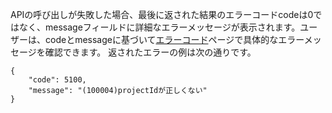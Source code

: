 

APIの呼び出しが失敗した場合、最後に返された結果のエラーコードcodeは0ではなく、messageフィールドに詳細なエラーメッセージが表示されます。ユーザーは、codeとmessageに基づいて[エラーコード](https://cloud.tencent.com/document/product/1014/31229)ページで具体的なエラーメッセージを確認できます。
返されたエラーの例は次の通りです。

```
{
    "code": 5100,
    "message": "(100004)projectIdが正しくない"
}
```

